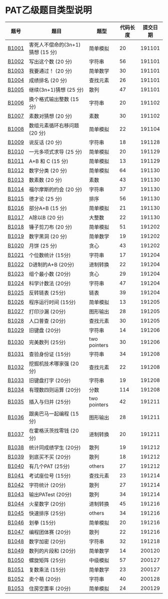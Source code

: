 # PAT乙级题目类型说明
题号|题目|题型|代码长度|提交日期|
-----|-----|-----|-----|-----|
[B1001](https://github.com/lvqinzhi/PAT-B/blob/master/B1001.cpp)|害死人不偿命的(3n+1)猜想 (15 分)|简单模拟|20|191101|
[B1002](https://github.com/lvqinzhi/PAT-B/blob/master/B1002.cpp)|写出这个数 (20 分)|字符串|56|191101|
[B1003](https://github.com/lvqinzhi/PAT-B/blob/master/B1003.cpp)|我要通过！ (20 分)|简单数学|30|191101|
[B1004](https://github.com/lvqinzhi/PAT-B/blob/master/B1004.cpp)|成绩排名 (20 分)|查找元素|26|191101|
[B1005](https://github.com/lvqinzhi/PAT-B/blob/master/B1005.cpp)|继续(3n+1)猜想 (25 分)|散列|47|191101|
[B1006](https://github.com/lvqinzhi/PAT-B/blob/master/B1006.cpp)|换个格式输出整数 (15 分)|字符串|20|191102|
[B1007](https://github.com/lvqinzhi/PAT-B/blob/master/B1007.cpp)|素数对猜想 (20 分)|素数|30|191102|
[B1008](https://github.com/lvqinzhi/PAT-B/blob/master/B1008.cpp)|数组元素循环右移问题 (20 分)|简单模拟|22|191104|
[B1009](https://github.com/lvqinzhi/PAT-B/blob/master/B1009.cpp)|说反话 (20 分)|字符串|18|191128|
[B1010](https://github.com/lvqinzhi/PAT-B/blob/master/B1010.cpp)|一元多项式求导 (25 分)|简单模拟|20|191129|
[B1011](https://github.com/lvqinzhi/PAT-B/blob/master/B1011.cpp)|A+B 和 C (15 分)|简单模拟|13|191129|
[B1012](https://github.com/lvqinzhi/PAT-B/blob/master/B1012.cpp)|数字分类 (20 分)|简单模拟|64|191130|
[B1013](https://github.com/lvqinzhi/PAT-B/blob/master/B1013.cpp)|数素数 (20 分)|素数|43|191130|
[B1014](https://github.com/lvqinzhi/PAT-B/blob/master/B1014.cpp)|福尔摩斯的约会 (20 分)|字符串|37|191130|
[B1015](https://github.com/lvqinzhi/PAT-B/blob/master/B1015.cpp)|德才论 (25 分)|排序|56|191130|
[B1016](https://github.com/lvqinzhi/PAT-B/blob/master/B1016.cpp)|部分A+B (15 分)|简单模拟|21|191130|
[B1017](https://github.com/lvqinzhi/PAT-B/blob/master/B1017.cpp)|A除以B (20 分)|大整数|22|191130|
[B1018](https://github.com/lvqinzhi/PAT-B/blob/master/B1018.cpp)|锤子剪刀布 (20 分)|简单模拟|51|191202|
[B1019](https://github.com/lvqinzhi/PAT-B/blob/master/B1019.cpp)|数字黑洞 (20 分)|简单数学|19|191202|
[B1020](https://github.com/lvqinzhi/PAT-B/blob/master/B1020.cpp)|月饼 (25 分)|贪心|43|191202|
[B1021](https://github.com/lvqinzhi/PAT-B/blob/master/B1021.cpp)|个位数统计 (15分)|字符串|17|191204|
[B1022](https://github.com/lvqinzhi/PAT-B/blob/master/B1022.cpp)|D进制的A+B (20分)|进制转换|22|191204|
[B1023](https://github.com/lvqinzhi/PAT-B/blob/master/B1023.cpp)|组个最小数 (20分)|贪心|29|191204|
[B1024](https://github.com/lvqinzhi/PAT-B/blob/master/B1024.cpp)|科学计数法 (20分)|字符串|47|191204|
[B1025](https://github.com/lvqinzhi/PAT-B/blob/master/B1025.cpp)|反转链表 (25分)|链表|39|191204|
[B1026](https://github.com/lvqinzhi/PAT-B/blob/master/B1026.cpp)|程序运行时间 (15分)|简单模拟|13|191205|
[B1027](https://github.com/lvqinzhi/PAT-B/blob/master/B1027.cpp)|打印沙漏 (20分)|图形输出|28|191205|
[B1028](https://github.com/lvqinzhi/PAT-B/blob/master/B1028.cpp)|人口普查 (20分)|查找元素|30|191205|
[B1029](https://github.com/lvqinzhi/PAT-B/blob/master/B1029.cpp)|旧键盘 (20分)|字符串|14|191206|
[B1030](https://github.com/lvqinzhi/PAT-B/blob/master/B1030.cpp)|完美数列 (25分)|two pointers|30|191206|
[B1031](https://github.com/lvqinzhi/PAT-B/blob/master/B1031.cpp)|查验身份证 (15分)|字符串|34|191208|
[B1032](https://github.com/lvqinzhi/PAT-B/blob/master/B1032.cpp)|挖掘机技术哪家强 (20分)|查找元素|22|191208|
[B1033](https://github.com/lvqinzhi/PAT-B/blob/master/B1033.cpp)|旧键盘打字 (20分)|字符串|19|191208|
[B1034](https://github.com/lvqinzhi/PAT-B/blob/master/B1034.cpp)|有理数四则运算 (20分)|分数|114|191208|
[B1035](https://github.com/lvqinzhi/PAT-B/blob/master/B1035.cpp)|插入与归并 (25分)|two pointers|42|191211|
[B1036](https://github.com/lvqinzhi/PAT-B/blob/master/B1036.cpp)|跟奥巴马一起编程 (15分)|图形输出|28|191211|
[B1037](https://github.com/lvqinzhi/PAT-B/blob/master/B1037.cpp)|在霍格沃茨找零钱 (20分)|进制转换|20|191211|
[B1038](https://github.com/lvqinzhi/PAT-B/blob/master/B1038.cpp)|统计同成绩学生 (20分)|散列|19|191212|
[B1039](https://github.com/lvqinzhi/PAT-B/blob/master/B1039.cpp)|到底买不买 (20分)|散列|18|191212|
[B1040](https://github.com/lvqinzhi/PAT-B/blob/master/B1040.cpp)|有几个PAT (25分)|others|27|191212|
[B1041](https://github.com/lvqinzhi/PAT-B/blob/master/B1041.cpp)|考试座位号 (15分)|查找元素|23|191214|
[B1042](https://github.com/lvqinzhi/PAT-B/blob/master/B1042.cpp)|字符统计 (20分)|散列|27|191214|
[B1043](https://github.com/lvqinzhi/PAT-B/blob/master/B1043.cpp)|输出PATest (20分)|散列|34|191214|
[B1044](https://github.com/lvqinzhi/PAT-B/blob/master/B1044.cpp)|火星数字 (20分)|进制转换|45|191216|
[B1045](https://github.com/lvqinzhi/PAT-B/blob/master/B1045.cpp)|快速排序 (25分)|others|34|191216|
[B1046](https://github.com/lvqinzhi/PAT-B/blob/master/B1046.cpp)|划拳 (15分)|简单模拟|20|191216|
[B1047](https://github.com/lvqinzhi/PAT-B/blob/master/B1047.cpp)|编程团体赛 (20分)|散列|22|191216|
[B1048](https://github.com/lvqinzhi/PAT-B/blob/master/B1048.cpp)|数字加密 (20分)|字符串|32|191218|
[B1049](https://github.com/lvqinzhi/PAT-B/blob/master/B1049.cpp)|数列的片段和 (20分)|简单数学|14|200120|
[B1050](https://github.com/lvqinzhi/PAT-B/blob/master/B1050.cpp)|螺旋矩阵 (25分)|中级模拟|57|200127|
[B1051](https://github.com/lvqinzhi/PAT-B/blob/master/B1051.cpp)|复数乘法 (15分)|简单数学|23|200127|
[B1052](https://github.com/lvqinzhi/PAT-B/blob/master/B1052.cpp)|卖个萌 (20分)|字符串|40|200128|
[B1053](https://github.com/lvqinzhi/PAT-B/blob/master/B1053.cpp)|住房空置率 (20分)|简单模拟|24|200129|
